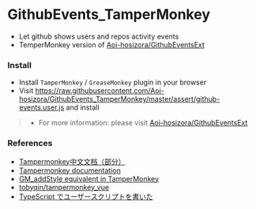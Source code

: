 # GithubEvents_TamperMonkey

+ Let github shows users and repos activity events
+ TemperMonkey version of [Aoi-hosizora/GithubEventsExt](https://github.com/Aoi-hosizora/GithubEventsExt)

### Install

+ Install `TamperMonkey` / `GreaseMonkey` plugin in your browser
+ Visit https://raw.githubusercontent.com/Aoi-hosizora/GithubEvents_TamperMonkey/master/assert/github-events.user.js and install
> + For more information: please visit [Aoi-hosizora/GithubEventsExt](https://github.com/Aoi-hosizora/GithubEventsExt)

### References

+ [Tampermonkey中文文档（部分）](https://blog.csdn.net/abc45628/article/details/53919135)
+ [Tampermonkey documentation](https://www.tampermonkey.net/documentation.php)
+ [GM_addStyle equivalent in TamperMonkey](https://stackoverflow.com/questions/23683439/gm-addstyle-equivalent-in-tampermonkey)
+ [tobyqin/tampermonkey_vue](https://github.com/tobyqin/tampermonkey_vue)
+ [TypeScript でユーザースクリプトを書いた](http://kotas.hatenablog.jp/entry/2013/10/27/212037)
